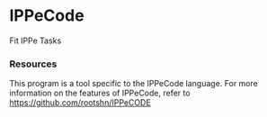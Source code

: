 # IPPeCode
 Fit IPPe Tasks

### Resources
This program is a tool specific to the IPPeCode language. For more information on the features of IPPeCode, refer to https://github.com/rootshn/IPPeCODE